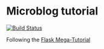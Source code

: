 # Microblog tutorial
[![Build Status](https://travis-ci.org/shages/microblog_tutorial.svg?branch=master)](https://travis-ci.org/shages/microblog_tutorial)

Following the [Flask Mega-Tutorial](https://blog.miguelgrinberg.com/post/the-flask-mega-tutorial-part-i-hello-world)
